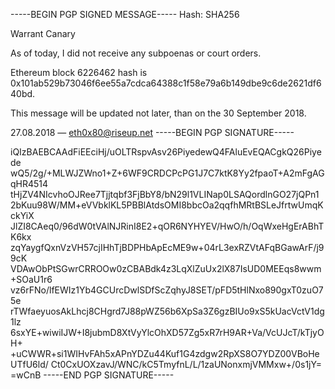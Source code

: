 -----BEGIN PGP SIGNED MESSAGE-----
Hash: SHA256

Warrant Canary

As of today, I did not receive any subpoenas or court orders.

Ethereum block 6226462 hash is 0x101ab529b73046f6ee55a7cdca64388c1f58e79a6b149dbe9c6de2621df640bd.

This message will be updated not later, than on the 30 September 2018.

27.08.2018 — eth0x80@riseup.net
-----BEGIN PGP SIGNATURE-----

iQIzBAEBCAAdFiEEciHj/uOLTRspvAsv26PiyedewQ4FAluEvEQACgkQ26Piyede
wQ5/2g/+MLWJZWno1+Z+6WF9CRDCPcPG1J7C7ktK8Yy2fpaoT+A2mFgAGqHR4514
tHjZV4NIcvhoOJRee7Tjjtqbf3FjBbY8/bN29l1VLINap0LSAQordlnGO27jQPn1
2bKuu98W/MM+eVVbklKL5PBBlAtdsOMI8bbcOa2qqfhMRtBSLeJfrtwUmqKckYiX
JlZI8CAeq0/96dW0tVAlNJRinI8E2+qOR6NYHYEV/HwO/h/OqWxeHgErABhTK6kx
zqYaygfQxnVzVH57cjIHhTjBDPHbApEcME9w+04rL3exRZVtAFqBGawArF/j99cK
VDAwObPtSGwrCRROOw0zCBABdk4z3LqXlZuUx2lX87IsUD0MEEqs8wwm+SOaU1r6
vz6rFNo/lfEWIz1Yb4GCUrcDwlSDfScZqhyJ8SET/pFD5tHlNxo890gxT0zuO75e
rTWfaeyuosAkLhcj8CHgrd7J88pWZ56b6XpSa3Z6gzBIUo9xS5kUacVctV1dg1lz
6sxYE+wiwiIJW+I8jubmD8XtVyYlcOhXD57Zg5xR7rH9AR+Va/VcUJcT/kTjyOH+
+uCWWR+si1WIHvFAh5xAPnYDZu44Kuf1G4zdgw2RpXS8O7YDZ00VBoHeUTfU6ld/
Ct0CxUOXzavJ/WNC/kC5TmyfnL/L/1zaUNonxmjVMMxw+/0s1jY=
=wCnB
-----END PGP SIGNATURE-----
